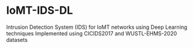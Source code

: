 # IoMT-IDS-DL
Intrusion Detection System (IDS) for IoMT networks using Deep Learning techniques Implemented using CICIDS2017 and WUSTL-EHMS-2020 datasets
